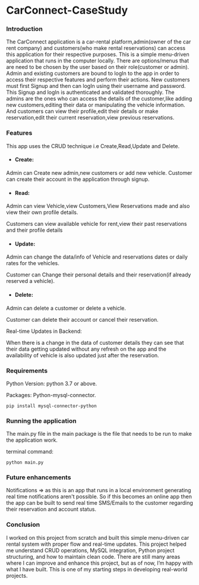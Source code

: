 # CarConnect-CaseStudy
### **Introduction**

The CarConnect application is a car-rental platform,admin(owner of the car rent company) 
and customers(who make rental reservations) can access this application for their respective purposes.
This is a simple menu-driven application that runs in the computer locally.
There are options/menus that are need to be chosen by the user based on their role(customer or admin).
Admin and existing customers are bound to logIn to the app in order to access their respective features and perform their actions.
New customers must first Signup and then can logIn using their username and password. 
This Signup and logIn is authenticated and validated thoroughly.
The admins are the ones who can access the details of the customer,like adding new customers,editing their data or manipulating the vehicle information.
And customers can view their profile,edit their details or make reservation,edit their current reservation,view previous reservations.

### **Features**

This app uses the CRUD technique i.e Create,Read,Update and Delete.

* #### Create:
Admin can Create new admin,new customers or add new vehicle.
Customer can create their account in the application through signup.

* #### Read:

Admin can view Vehicle,view Customers,View Reservations made and also view their own profile details.

Customers can view available vehicle for rent,view their past reservations and their profile details

* #### Update:

Admin can change the data/info of Vehicle and reservations dates or daily rates for the vehicles.

Customer can Change their personal details and their reservation(if already reserved a vehicle).

* #### Delete:

Admin can delete a customer or delete a vehicle.

Customer can delete their account or cancel their reservation.

Real-time Updates in Backend:

When there is a change in the data of customer details they can see that their data getting updated without any refresh on the app 
and the availability of vehicle is also updated just after the reservation.

### Requirements

Python Version: python 3.7 or above.

Packages: Python-mysql-connector.

    pip install mysql-connector-python    

### Running the application

The main.py file in the main package is the file that needs to be run to make the application work.

terminal command:

    python main.py

### Future enhancements

Notifications => as this is an app that runs in a local environment generating real time notifications aren't possible. 
So if this becomes an online app then the app can be built to send real time SMS/Emails to the customer regarding their reservation and account status.

### Conclusion

I worked on this project from scratch and built this simple menu-driven car rental system with proper flow and real-time updates.
This project helped me understand CRUD operations, MySQL integration, Python project structuring, and how to maintain clean code.
There are still many areas where I can improve and enhance this project, but as of now, I’m happy with what I have built.
This is one of my starting steps in developing real-world projects.